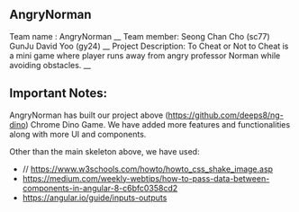 ## AngryNorman

Team name : AngryNorman __
Team member: Seong Chan Cho (sc77) GunJu David Yoo (gy24) __
Project Description: To Cheat or Not to Cheat is a mini game where player runs away from angry professor Norman while avoiding obstacles. __

## Important Notes:

AngryNorman has built our project above (https://github.com/deeps8/ng-dino) Chrome Dino Game. 
We have added more features and functionalities along with more UI and components. 

Other than the main skeleton above, we have used:

- // https://www.w3schools.com/howto/howto_css_shake_image.asp
- https://medium.com/weekly-webtips/how-to-pass-data-between-components-in-angular-8-c6bfc0358cd2
- https://angular.io/guide/inputs-outputs

